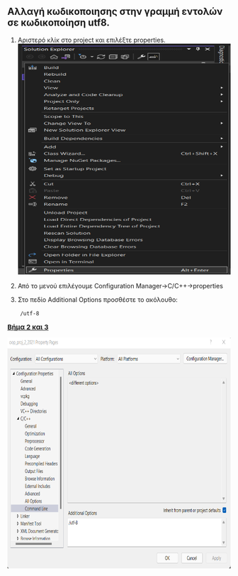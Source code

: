 <style>
    img
    {
        width:100%;
        height:520px;
    }
</style>


##  Αλλαγή κωδικοποιησης στην γραμμή εντολών σε κωδικοποίηση utf8.

1. Αριστερό κλίκ στο project και επιλέξτε properties.
    <img src="./vs_wxwidgets_src/encoding/project_properties.png"/>

2. Από το μενού επιλέγουμε Configuration Manager->C/C++->properties


3. Στο πεδίο Additional Options προσθέστε το ακόλουθο:


```
    /utf-8
```

<u style="font-weight:bold; font-size:15px;">Βήμα 2 και 3</u>


![utf8vs.png](./vs_wxwidgets_src/encoding/add_encode.png)